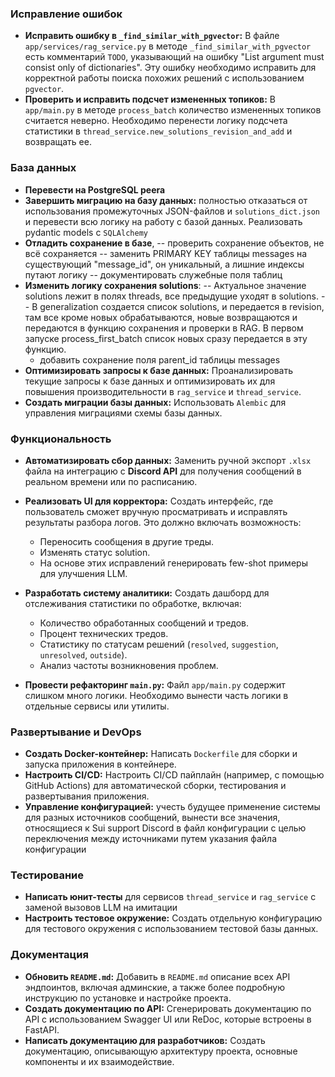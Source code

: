### **Исправление ошибок**
*   **Исправить ошибку в `_find_similar_with_pgvector`:** В файле `app/services/rag_service.py` в методе `_find_similar_with_pgvector` есть комментарий `TODO`, указывающий на ошибку "List argument must consist only of dictionaries". Эту ошибку необходимо исправить для корректной работы поиска похожих решений с использованием `pgvector`.
*   **Проверить и исправить подсчет измененных топиков:** В `app/main.py` в методе `process_batch` количество измененных топиков считается неверно. Необходимо перенести логику подсчета статистики в `thread_service.new_solutions_revision_and_add` и возвращать ее.

### **База данных**
*   **Перевести на PostgreSQL peera**
*   **Завершить миграцию на базу данных:** полностью отказаться от использования промежуточных JSON-файлов и `solutions_dict.json` и перевести всю логику на работу с базой данных. Реализовать pydantic models с `SQLAlchemy`
*   **Отладить сохранение в базе**, 
-- проверить сохранение объектов, не всё сохраняется
-- заменить PRIMARY KEY таблицы messages на существующий "message_id", он уникальный, а лишние индексы путают логику
-- документировать служебные поля таблиц
*   **Изменить логику сохранения solutions**:
    -- Актуальное значение solutions лежит в полях threads, все предыдущие уходят в solutions. 
    -- В generalization создается список solutions, и передается в revision, там все кроме новых обрабатываются, новые возвращаются и передаются в функцию сохранения и проверки в RAG. В первом запуске process_first_batch список новых сразу передается в эту функцию.
    - добавить сохранение поля parent_id таблицы messages
*   **Оптимизировать запросы к базе данных:** Проанализировать текущие запросы к базе данных и оптимизировать их для повышения производительности в `rag_service` и `thread_service`.
*   **Создать миграции базы данных:** Использовать `Alembic` для управления миграциями схемы базы данных.

### **Функциональность**
*   **Автоматизировать сбор данных:** Заменить ручной экспорт `.xlsx` файла на интеграцию с **Discord API** для получения сообщений в реальном времени или по расписанию.
*   **Реализовать UI для корректора:** Создать интерфейс, где пользователь сможет вручную просматривать и исправлять результаты разбора логов. Это должно включать возможность:
    *   Переносить сообщения в другие треды.
    *   Изменять статус solution.
    *   На основе этих исправлений генерировать few-shot примеры для улучшения LLM.
*   **Разработать систему аналитики:** Создать дашборд для отслеживания статистики по обработке, включая:
    *   Количество обработанных сообщений и тредов.
    *   Процент технических тредов.
    *   Статистику по статусам решений (`resolved`, `suggestion`, `unresolved`, `outside`).
    *   Анализ частоты возникновения проблем.



*   **Провести рефакторинг `main.py`:** Файл `app/main.py` содержит слишком много логики. Необходимо вынести часть логики в отдельные сервисы или утилиты.

### **Развертывание и DevOps**
*   **Создать Docker-контейнер:** Написать `Dockerfile` для сборки и запуска приложения в контейнере.
*   **Настроить CI/CD:** Настроить CI/CD пайплайн (например, с помощью GitHub Actions) для автоматической сборки, тестирования и развертывания приложения.
*   **Управление конфигурацией:** учесть будущее применение системы для разных источников сообщений, вынести все значения, относящиеся к Sui support Discord в файл конфигурации с целью переключения между источниками путем указания файла конфигурации

### **Тестирование**
*   **Написать юнит-тесты** для сервисов `thread_service` и `rag_service` с заменой вызовов LLM на имитации
*   **Настроить тестовое окружение:** Создать отдельную конфигурацию для тестового окружения с использованием тестовой базы данных.

### **Документация**
*   **Обновить `README.md`:** Добавить в `README.md` описание всех API эндпоинтов, включая админские, а также более подробную инструкцию по установке и настройке проекта.
*   **Создать документацию по API:** Сгенерировать документацию по API с использованием Swagger UI или ReDoc, которые встроены в FastAPI.
*   **Написать документацию для разработчиков:** Создать документацию, описывающую архитектуру проекта, основные компоненты и их взаимодействие.

